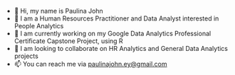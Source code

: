 - 👋 Hi, my name is Paulina John
- 👀 I am a Human Resources Practitioner and Data Analyst interested in People Analytics
- 🌱 I am currently working on my Google Data Analytics Professional Certificate Capstone Project, using R
- 💞️ I am looking to collaborate on HR Analytics and General Data Analytics projects
- 📫 You can reach me via paulinajohn.ey@gmail.com

<!---
PaulinaJohn/PaulinaJohn is a ✨ special ✨ repository because its `README.md` (this file) appears on your GitHub profile.
You can click the Preview link to take a look at your changes.
--->
